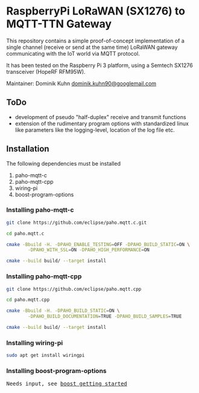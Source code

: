 # RaspberryPi LoRaWAN (SX1276) to MQTT-TTN Gateway  

This repository contains a simple proof-of-concept implementation of a single channel (receive or send at the same time) LoRaWAN gateway communicating with the IoT world via MQTT protocol.

It has been tested on the Raspberry Pi 3 platform, using a Semtech SX1276 transceiver (HopeRF RFM95W).

Maintainer: Dominik Kuhn <dominik.kuhn90@googlemail.com>

## ToDo

- development of pseudo "half-duplex" receive and transmit functions
- extension of the rudimentary program options with standardized linux like parameters like the logging-level, location of the log file etc.

## Installation

The following dependencies must be installed

1. paho-mqtt-c
2. paho-mqtt-cpp
3. wiring-pi
4. boost-program-options

### Installing paho-mqtt-c

```bash
git clone https://github.com/eclipse/paho.mqtt.c.git

cd paho.mqtt.c

cmake -Bbuild -H. -DPAHO_ENABLE_TESTING=OFF -DPAHO_BUILD_STATIC=ON \
        -DPAHO_WITH_SSL=ON -DPAHO_HIGH_PERFORMANCE=ON

cmake --build build/ --target install
```

### Installing paho-mqtt-cpp

```bash
git clone https://github.com/eclipse/paho.mqtt.cpp

cd paho.mqtt.cpp

cmake -Bbuild -H. -DPAHO_BUILD_STATIC=ON \
        -DPAHO_BUILD_DOCUMENTATION=TRUE -DPAHO_BUILD_SAMPLES=TRUE

cmake --build build/ --target install
```

### Installing wiring-pi

```bash
sudo apt get install wiringpi
```

### Installing boost-program-options

<pre>
Needs input, see <a href="https://github.com/boostorg/wiki/wiki/Getting-Started%3A-Overview">boost getting started</a>
</pre>
